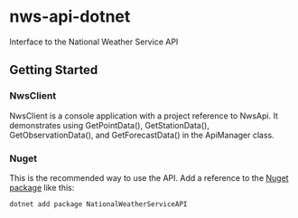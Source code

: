 # nws-api-dotnet

Interface to the National Weather Service API

## Getting Started

### NwsClient

NwsClient is a console application with a project reference to NwsApi.  It demonstrates using GetPointData(), GetStationData(), GetObservationData(), and GetForecastData() in the ApiManager class.

### Nuget

This is the recommended way to use the API.  Add a reference to the [Nuget package](https://www.nuget.org/packages/NationalWeatherServiceAPI) like this:

```bash
dotnet add package NationalWeatherServiceAPI
```

